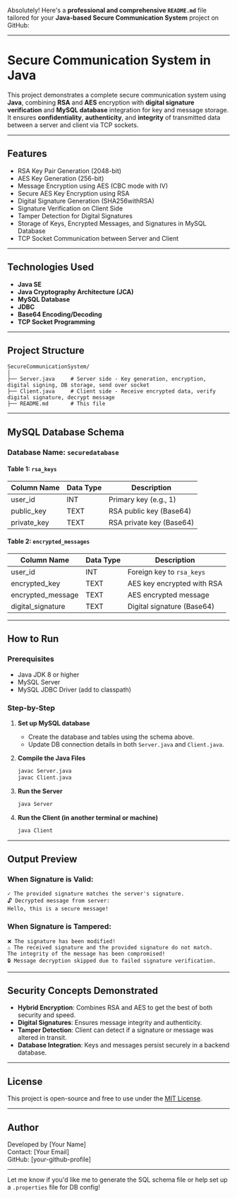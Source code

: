 Absolutely! Here's a **professional and comprehensive `README.md`** file tailored for your **Java-based Secure Communication System** project on GitHub:

---

# Secure Communication System in Java

This project demonstrates a complete secure communication system using **Java**, combining **RSA** and **AES** encryption with **digital signature verification** and **MySQL database** integration for key and message storage. It ensures **confidentiality**, **authenticity**, and **integrity** of transmitted data between a server and client via TCP sockets.

---

## Features

-  RSA Key Pair Generation (2048-bit)
-  AES Key Generation (256-bit)
-  Message Encryption using AES (CBC mode with IV)
-  Secure AES Key Encryption using RSA
-  Digital Signature Generation (SHA256withRSA)
-  Signature Verification on Client Side
-  Tamper Detection for Digital Signatures
-  Storage of Keys, Encrypted Messages, and Signatures in MySQL Database
-  TCP Socket Communication between Server and Client

---

## Technologies Used

- **Java SE**
- **Java Cryptography Architecture (JCA)**
- **MySQL Database**
- **JDBC**
- **Base64 Encoding/Decoding**
- **TCP Socket Programming**

---

## Project Structure

```
SecureCommunicationSystem/
│
├── Server.java     # Server side - Key generation, encryption, digital signing, DB storage, send over socket
├── Client.java     # Client side - Receive encrypted data, verify digital signature, decrypt message
├── README.md       # This file
```

---

## MySQL Database Schema

### Database Name: `securedatabase`

#### Table 1: `rsa_keys`

| Column Name   | Data Type | Description             |
|---------------|-----------|-------------------------|
| user_id       | INT       | Primary key (e.g., 1)   |
| public_key    | TEXT      | RSA public key (Base64) |
| private_key   | TEXT      | RSA private key (Base64)|

#### Table 2: `encrypted_messages`

| Column Name       | Data Type | Description                     |
|-------------------|-----------|---------------------------------|
| user_id           | INT       | Foreign key to `rsa_keys`       |
| encrypted_key     | TEXT      | AES key encrypted with RSA      |
| encrypted_message | TEXT      | AES encrypted message           |
| digital_signature | TEXT      | Digital signature (Base64)      |

---

## How to Run

### Prerequisites

- Java JDK 8 or higher
- MySQL Server
- MySQL JDBC Driver (add to classpath)

### Step-by-Step

1. **Set up MySQL database**  
   - Create the database and tables using the schema above.
   - Update DB connection details in both `Server.java` and `Client.java`.

2. **Compile the Java Files**
   ```bash
   javac Server.java
   javac Client.java
   ```

3. **Run the Server**
   ```bash
   java Server
   ```

4. **Run the Client (in another terminal or machine)**
   ```bash
   java Client
   ```

---

## Output Preview

### When Signature is Valid:
```
✓ The provided signature matches the server's signature.
🔓 Decrypted message from server:
Hello, this is a secure message!
```

### When Signature is Tampered:
```
❌ The signature has been modified!
⚠️ The received signature and the provided signature do not match.
The integrity of the message has been compromised!
🔒 Message decryption skipped due to failed signature verification.
```

---

## Security Concepts Demonstrated

- **Hybrid Encryption**: Combines RSA and AES to get the best of both security and speed.
- **Digital Signatures**: Ensures message integrity and authenticity.
- **Tamper Detection**: Client can detect if a signature or message was altered in transit.
- **Database Integration**: Keys and messages persist securely in a backend database.

---

## License

This project is open-source and free to use under the [MIT License](https://opensource.org/licenses/MIT).

---

## Author

Developed by [Your Name]  
Contact: [Your Email]  
GitHub: [your-github-profile]

---

Let me know if you'd like me to generate the SQL schema file or help set up a `.properties` file for DB config!

